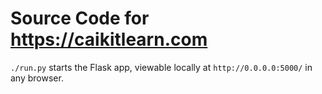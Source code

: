 # Source Code for https://caikitlearn.com

``./run.py`` starts the Flask app, viewable locally at ``http://0.0.0.0:5000/`` in any browser.

